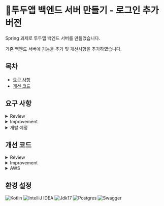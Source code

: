 # 📆투두앱 백엔드 서버 만들기 - 로그인 추가 버전

Spring 과제로 투두앱 백엔드 서버를 만들었습니다. <br/>

기존 백엔드 서버에 기능을 추가 및 개선사항을 추가하였습니다.

## 목차
- [요구 사항](#요구-사항)
- [개선 코드](#개선-코드)

## 요구 사항

<details>
<summary> Review </summary><div>
  
** 회원 가입 API **
  > - 회원 가입 시 닉네임은 최소 3자 이상, 알파벳 대소문자(a~z, A~Z), 숫자(0~9)를 구성해야 합니다.
  > - 회원 가입 시 비밀번호는 최소 4자 이상 구성해야 합니다.
  > - 회원 가입 시 비밀번호와 닉네임에 같은 값이 포함된 경우 회원가입에 실패합니다.
  > - 비밀번호 확인 시 비밀번호와 정확하게 일치하지 않으면 실패합니다.
  > - DB에 존재하는 닉네임을 입력한 채 회원가입 시 "중복된 닉네임입니다."라는 에러 메시지가 출력됩니다.
  > - 회원 가입 전에 같은 닉네임이 DB에 존재하는지 유효성 검증을 할 수 있습니다.

** 로그인 API **
  > - 로그인 시 이메일과 닉네임, 비밀번호를 요구하였습니다.
  > - 로그인 시 이메일을 기준으로 잡고 닉네임과 비밀번호 검증을 합니다.
>   - 하나라도 DB와 일치하지 않는다면 "닉네임 또는 패스워드를 확인해 주세요" 라는 에러 메시지가 출력됩니다.

**게시글 작성 API**
  > - 게시글로 제목은 500자까지, 내용은 5000자까지만 입력 가능합니다.

</div></details>

<details>
<summary> Improvement </summary><div>

** Service 패키지 개선 **
  > - 인터페이스와 구현체를 분리하여 추상화하였습니다.

** CustomException **
  > - RuntimeException을 상속받아 CustomException을 구현하여 상황에 맞게 사용하였습니다.

** Spring AOP 적용 **
  > - 간단한 Spring AOP를 사용하여 부가기능을 추가하였습니다.

** 다양한 조건의 동적 쿼리 **
  > - 다음의 조건을 만족하는 동적 쿼리를 작성하였습니다.
>   - (포함) 조건은 주어진 값이 포함되어 있다면 조회, (정확히 일치) 조건은 값이 정확히 일치해야 조회합니다.
>   - 제목 (포함)
>   - 태그 (포합)
>   - 카테고리 (정확히 일치)
>   - 게시글 상태 (정확히 일치)
>   - N 일전 게시글

** 테스트 코드 **
  > - Controller, Service, Repository에 해당하는 간단한 테스트 코드를 작성하였습니다.

** AWS **
  > - S3를 이용해 이미지 업로드 기능을 구현하였습니다.

</div></details>

<details>
<summary> 개발 예정 </summary><div>
  
**로그인 API**
  > - JWT Cookie

**댓글 작성**
  > - 게시글에 좋아요 기능

**테스트 코드**
  > - Controller, Service, Repository에 해당하는 모든 부분을 테스트 코드로 작성하기

**AWS**
  > - S3를 이용해 이미지 업로드 기능을 todo에서 가능하도록 만들기
  > - EC2를 이용해 애플리케이션.jar 배포하기

</div></details>


## 개선 코드

<details>
<summary> Review </summary><div>

- 회원 가입 API

```Kotlin

// UserServiceImpl.kt
// 회원가입 검증
        if (userRepository.existsByEmail(request.email)) {
            throw IllegalStateException("중복된 이메일입니다.")
        }
        if (request.nickname.length < 3) {
            throw IllegalStateException("닉네임은 최소 3자 이상 필요합니다.")
        } else if (nicknameLower.contains(passwordLower)) {
            throw IllegalStateException("닉네임에 비밀번호가 포함될 수 없습니다.")
        } else if (userRepository.existsByNickname(request.nickname)) {
            throw IllegalStateException("중복된 닉네임입니다.")
        } else if (!isValidNickname(request.nickname)) {
            throw IllegalStateException("닉네임에 최소 4자 이상 필요하고, 알파벳 대소문자(a~z, A~Z), 숫자(0~9)로 구성되어야 합니다.")
        }

// 닉네임 유효성 검증
fun isValidNickname(nickname: String): Boolean {
        val regex = Regex("^(=*[a-zA-Z0-9]){4,}\$")
        return regex.matches(nickname)
}

// 비밀번호 확인
    override fun passwordCheck(request: PasswordRequest) {
        val userId = getUserIdFromToken()

        val user = userRepository.findById(userId) ?: throw ModelNotFoundException("User", null)

        if (!passwordEncoder.matches(request.password, user.password)) {
            throw IllegalStateException("비밀번호가 일치하지 않습니다.")
        }
    }

// 닉네임 확인
override fun isNicknameAvailable(nickname: String): Boolean {
        val alreadyUsed = userRepository.findByNickname(nickname)
        if (!isValidNickname(nickname)) {
            throw IllegalStateException("닉네임에 최소 4자 이상 필요하고, 알파벳 대소문자(a~z, A~Z), 숫자(0~9)로 구성되어야 합니다.")
        } else if (userRepository.existsByNickname(nickname)) {
            throw IllegalStateException("중복된 닉네임입니다.")
        }
        return alreadyUsed == null
    }

```

- 로그인 API

```Kotlin

// UserServiceImpl.kt
// 닉네임, 비밀번호 검증
    override fun login(request: UserRequest): LoginResponse {
        val user = userRepository.findByEmail(request.email) ?: throw ModelNotFoundException("User", null)

        if (request.nickname != user.nickname || !passwordEncoder.matches(request.password, user.password)) {
            throw InvalidCredentialException()
        }

        return LoginResponse(
            accessToken = jwtPlugin.generateAccessToken(
                subject = user.id.toString(),
                email = user.email,
            )
        )
    }

// InvalidCredentialException.kt
// CustomeException
data class InvalidCredentialException(
    override val message: String? = "닉네임 또는 패스워드를 확인해 주세요."
) : RuntimeException()

```

- 게시글 작성 API

```Kotlin

// CreateTodoCardRequest.kt
// 글자 수 제한
    @field:NotBlank
    @field:Size(min = 1, max = 500)
    val title: String,

    @field:NotBlank
    @field:Size(min = 1, max = 5000)
    val content: String,

```

</div></details>

<details>
<summary> Improvement </summary><div>

- CustomException

```Kotlin

// IllegalArgumentException.kt
// 작성자 또는 패스워드 일치 확인
data class IllegalArgumentException(
    override val message: String? = "Writer or Password does not match."
) : RuntimeException()

// IllegalStateException.kt
// 이메일 중복 확인
data class IllegalStateException(
    override val message: String? = "Email is already in use"
) : RuntimeException()

// InvalidCredentialException.kt
// 닉네임 또는 패스워드 일치 확인
data class InvalidCredentialException(
    override val message: String? = "닉네임 또는 패스워드를 확인해 주세요."
) : RuntimeException()

// ModelNotFoundException.kt
// model 확인
data class ModelNotFoundException(
    val modelName: String, val userid: Long?
) : RuntimeException("Model $modelName not found with id $userid")

```

- Spring AOP 적용

```Kotlin

// StopWatch 구현
class StopWatchAspect {
...
}

// StopWatch 구현 확인
class TestAop {
    @Around("execution(* org.todoapplication.todoapplication.domain.todo.todocard.service.TodoCardService.getTodoCardById(..))")
    fun thisIsAdvice(joinPoint: ProceedingJoinPoint) {
        println("AOP START!!!")
        joinPoint.proceed()
        println("AOP END!!!")
    }
}

```

- 다양한 조건의 동적 쿼리

```Kotlin

// TodoCardRepositoryImpl.kt
// 단순 검색
override fun search(searchCondition: Map<String, String>): List<TodoCard> {
...
}

//조건 확인
private fun allCond(searchCondition: Map<String, String>): BooleanBuilder {
...
}

// 제목 조건 검색
private fun titleLike(title: String?): com.querydsl.core.types.dsl.BooleanExpression {
...
}

// 카테고리 조건 검색 
private fun categoryEq(category: String?): com.querydsl.core.types.dsl.BooleanExpression {
...
}

// 태그 조건 검색
private fun tagLike(tag: String?): com.querydsl.core.types.dsl.BooleanExpression {
...
}

// 게시글 상태 조건 검색
private fun stateEq(stateCode: String?): com.querydsl.core.types.dsl.BooleanExpression {
...
}

// N일 전 게시글 검색
private fun withInDays(daysAgo: String?): com.querydsl.core.types.dsl.BooleanExpression {
...
}

```

- 테스트 코드

```Kotlin

// TodoCardControllerTest.kt
// 조회 테스트
class TodoCardControllerTest @Autowired constructor(
    private val mockMvc: MockMvc,
    private val jwtPlugin: JwtPlugin,
    @MockkBean private val todoCardService: TodoCardService,
) : DescribeSpec({
...
}

// UserRepositoryTest.kt
// 회원가입 테스트
class UserRepositoryTest {
...
}

// UserRepositoryTest.kt
// 회원가입 테스트
class CourseServiceTest : BehaviorSpec({
...
}
```

</div></details>

<details>
<summary> AWS </summary><div>

- S3

```Kotlin

// FileUploadController.kt

@RestController
@RequestMapping("/api")
class FileUploadController {
...
   fun uploadFile(@RequestPart(value = "file") file: MultipartFile): String {
   }
}

// AwsConfig.kt

class AwsConfig {
    @Value("\${amazon.aws.accesskey}")
    private val awsAccessKey: String? = null

    @Value("\${amazon.aws.secretkey}")
    private val awsSecretKey: String? = null

    @Value("\${amazon.aws.region}")
    private val awsRegion: String? = null
...
}

```

</div></details>

## 환경 설정<br>
![Kotlin](https://img.shields.io/badge/kotlin-%237F52FF.svg?style=for-the-badge&logo=kotlin&logoColor=white)
![IntelliJ IDEA](https://img.shields.io/badge/IntelliJIDEA-000000.svg?style=for-the-badge&logo=intellij-idea&logoColor=white) 
![Jdk17](https://img.shields.io/badge/jdk17-%23ED8B00.svg?style=for-the-badge&logo=openjdk&logoColor=white"/)
![Postgres](https://img.shields.io/badge/postgres-%23316192.svg?style=for-the-badge&logo=postgresql&logoColor=white)
![Swagger](https://img.shields.io/badge/-Swagger-%23Clojure?style=for-the-badge&logo=swagger&logoColor=white)
